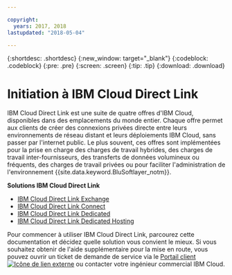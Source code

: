 ```yaml
---

copyright:
  years: 2017, 2018
lastupdated: "2018-05-04"

---
```


{:shortdesc: .shortdesc}
{:new_window: target="_blank"}
{:codeblock: .codeblock}
{:pre: .pre}
{:screen: .screen}
{:tip: .tip}
{:download: .download}

# Initiation à IBM Cloud Direct Link

IBM Cloud Direct Link est une suite de quatre offres d'IBM Cloud, disponibles dans des emplacements du monde entier. Chaque offre permet aux clients de créer des connexions privées directe entre leurs environnements de réseau distant et leurs déploiements IBM Cloud, sans passer par l'internet public. Le plus souvent, ces offres sont implémentées pour la prise en charge des charges de travail hybrides, des charges de travail inter-fournisseurs, des transferts de données volumineux ou fréquents, des charges de travail privées ou pour faciliter l'administration de l'environnement {{site.data.keyword.BluSoftlayer_notm}}.

**Solutions IBM Cloud Direct Link**

 * [IBM Cloud Direct Link Exchange](about.html#the-direct-link-cloud-exchange-solution)
 * [IBM Cloud Direct Link Connect](about.html#the-direct-link-connect-solution)
 * [IBM Cloud Direct Link Dedicated](about.html#the-direct-link-dedicated-solution)
 * [IBM Cloud Direct Link Dedicated Hosting](about.html#the-direct-dedicated-hosting-solution)

Pour commencer à utiliser IBM Cloud Direct Link, parcourez cette documentation et décidez quelle solution vous convient le mieux. Si vous souhaitez obtenir de l'aide supplémentaire pour la mise en route, vous pouvez ouvrir un ticket de demande de service via le [Portail client ![Icône de lien externe](../../icons/launch-glyph.svg "Icône de lien externe")](https://control.softlayer.com/) ou contacter votre ingénieur commercial IBM Cloud.
